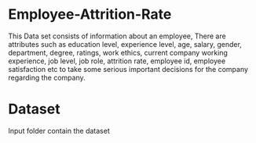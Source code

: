 # Employee-Attrition-Rate
This Data set consists of information about an employee, There are attributes such as education level, experience level, age, salary, gender, department, degree, ratings, work ethics, current company working experience, job level, job role, attrition rate, employee id, employee satisfaction etc to take some serious important decisions for the company regarding the company.

Dataset
=======

Input folder contain the dataset
